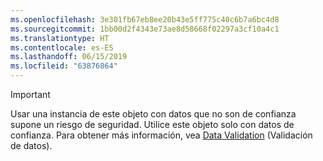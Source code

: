 ```yaml
---
ms.openlocfilehash: 3e301fb67eb8ee20b43e5ff775c40c6b7a6bc4d8
ms.sourcegitcommit: 1bb00d2f4343e73ae8d58668f02297a3cf10a4c1
ms.translationtype: HT
ms.contentlocale: es-ES
ms.lasthandoff: 06/15/2019
ms.locfileid: "63876864"
---
```

> [!IMPORTANT]
> Usar una instancia de este objeto con datos que no son de confianza supone un riesgo de seguridad. Utilice este objeto solo con datos de confianza. Para obtener más información, vea [Data Validation](https://www.owasp.org/index.php/Data_Validation) (Validación de datos).